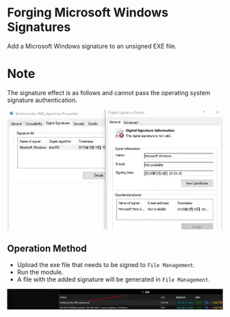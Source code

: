 # Forging Microsoft Windows Signatures


Add a Microsoft Windows signature to an unsigned EXE file.

# Note
The signature effect is as follows and cannot pass the operating system signature authentication.

![](img/DefenseEvasion_CodeSigning_StolenMircosoftWindowsSignature/1.webp)

## Operation Method
- Upload the exe file that needs to be signed to `File Management`.
- Run the module.
- A file with the added signature will be generated in `File Management`.

![](img/DefenseEvasion_CodeSigning_StolenMircosoftWindowsSignature/2.webp)